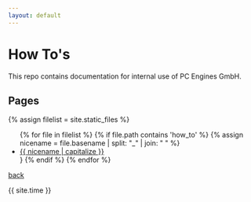 ```yaml
---
layout: default
---
```

# How To's

This repo contains documentation for internal use of PC Engines GmbH.

## Pages

{% assign filelist = site.static_files  %}
<ul>
  {% for file in filelist %}
	{% if file.path contains 'how_to' %}
		{% assign nicename = file.basename | split: "_" | join: " " %}
		<li><a href="{{ site.baseurl }}/how_to/{{ file.basename | append: '.html' }}">{{ nicename | capitalize }}</a></li>
		}
	{% endif %}
  {% endfor %}
</ul>



[back](../)


{{ site.time }}